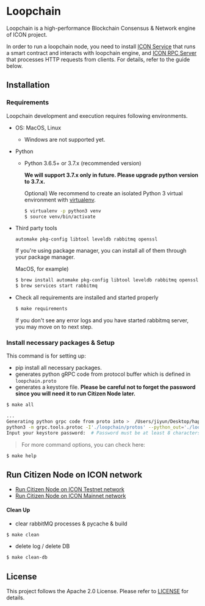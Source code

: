 # Loopchain

 Loopchain is a high-performance Blockchain Consensus & Network engine of ICON project.

 In order to run a loopchain node, you need to install [ICON Service](https://github.com/icon-project/icon-service) that runs a smart contract and interacts with loopchain engine, and [ICON RPC Server](https://github.com/icon-project/icon-rpc-server) that processes HTTP requests from clients. For details, refer to the guide below.

## Installation

### Requirements

Loopchain development and execution requires following environments.

* OS: MacOS, Linux
  * Windows are not supported yet.

* Python

  * Python 3.6.5+ or 3.7.x (recommended version)

    **We will support 3.7.x only in future. Please upgrade python version to 3.7.x.**

    Optional) We recommend to create an isolated Python 3 virtual environment with [virtualenv](https://virtualenv.pypa.io/en/stable/).

    ```bash
    $ virtualenv -p python3 venv
    $ source venv/bin/activate
    ```

* Third party tools

    ```
    automake pkg-config libtool leveldb rabbitmq openssl
    ```

    If you're using package manager, you can install all of them through your package manager.

    MacOS, for example)
    
    ```bash
    $ brew install automake pkg-config libtool leveldb rabbitmq openssl
    $ brew services start rabbitmq
    ```

* Check all requirements are installed and started properly

    ```bash
    $ make requirements
    ```

    If you don't see any error logs and you have started rabbitmq server, you may move on to next step.

### Install necessary packages & Setup

This command is for setting up:
* pip install all necessary packages.
* generates python gRPC code from protocol buffer which is defined in `loopchain.proto`
* generates a keystore file. **Please be careful not to forget the password since you will need it to run Citizen Node later.**

```bash
$ make all

...
Generating python grpc code from proto into >  /Users/jiyun/Desktop/happycoding/workspace/theloop/LoopChain
python3 -m grpc.tools.protoc -I'./loopchain/protos' --python_out='./loopchain/protos' --grpc_python_out='./loopchain/protos' './loopchain/protos/loopchain.proto'
Input your keystore password:  # Password must be at least 8 characters long including alphabet, number, and special character.
```

> For more command options, you can check here:

```bash
$ make help
```

## Run Citizen Node on ICON network

* [Run Citizen Node on ICON Testnet network](docs/5.%20run/run_citizen_node.md#run-citizen-node-on-icon-testnet-network)
* [Run Citizen Node on ICON Mainnet network](docs/5.%20run/run_citizen_node.md#run-citizen-node-on-icon-mainnet-network)


#### Clean Up

* clear rabbitMQ processes & pycache & build

```bash
$ make clean
```

* delete log / delete DB

```bash
$ make clean-db
```

## License

This project follows the Apache 2.0 License. Please refer to [LICENSE](https://www.apache.org/licenses/LICENSE-2.0) for details.
